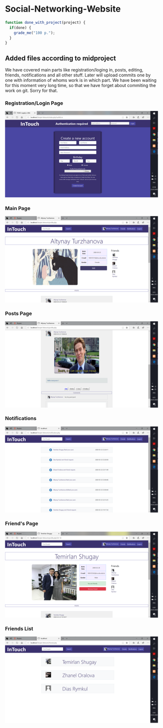 # Social-Networking-Website
```javascript
function done_with_project(project) {
  if(done) {
    grade_me("100 p.");
  }
}
```
## Added files according to midproject
We have covered main parts like registration/loging in, posts, editing, friends, notifications and all other stuff. Later will upload commits one by one with information of whoms work is in which part. We have been waiting for this moment very long time, so that we have forget about commiting the work on git. Sorry for that.
### Registration/Login Page
![Image of login page](images/login.png)
### Main Page
![Image of main page](images/main_page.png)
### Posts Page
![Image of posts page](images/posts_page.png)
### Notifications
![Image of notifications page](images/notifications.png)
### Friend's Page
![Image of friends page](images/friend.png)
### Friends List
![Image of friends list page](images/list.png)

